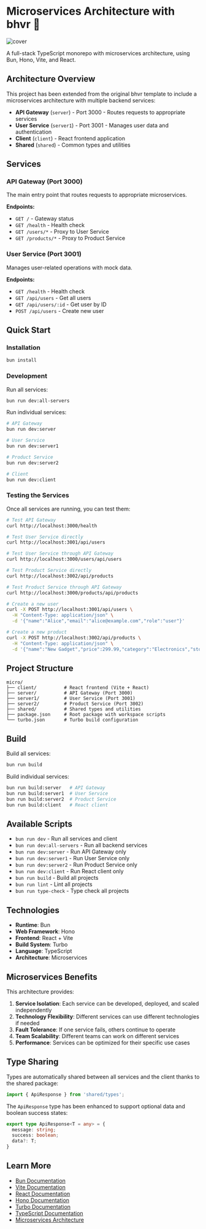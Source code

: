 # Microservices Architecture with bhvr 🦫

![cover](https://cdn.stevedylan.dev/ipfs/bafybeievx27ar5qfqyqyud7kemnb5n2p4rzt2matogi6qttwkpxonqhra4)

A full-stack TypeScript monorepo with microservices architecture, using Bun, Hono, Vite, and React.

## Architecture Overview

This project has been extended from the original bhvr template to include a microservices architecture with multiple backend services:

- **API Gateway** (`server`) - Port 3000 - Routes requests to appropriate services
- **User Service** (`server1`) - Port 3001 - Manages user data and authentication  
- **Client** (`client`) - React frontend application
- **Shared** (`shared`) - Common types and utilities

## Services

### API Gateway (Port 3000)
The main entry point that routes requests to appropriate microservices.

**Endpoints:**
- `GET /` - Gateway status
- `GET /health` - Health check
- `GET /users/*` - Proxy to User Service
- `GET /products/*` - Proxy to Product Service

### User Service (Port 3001)
Manages user-related operations with mock data.

**Endpoints:**
- `GET /health` - Health check
- `GET /api/users` - Get all users
- `GET /api/users/:id` - Get user by ID
- `POST /api/users` - Create new user

## Quick Start

### Installation
```bash
bun install
```

### Development

Run all services:
```bash
bun run dev:all-servers
```

Run individual services:
```bash
# API Gateway
bun run dev:server

# User Service  
bun run dev:server1

# Product Service
bun run dev:server2

# Client
bun run dev:client
```

### Testing the Services

Once all services are running, you can test them:

```bash
# Test API Gateway
curl http://localhost:3000/health

# Test User Service directly
curl http://localhost:3001/api/users

# Test User Service through API Gateway
curl http://localhost:3000/users/api/users

# Test Product Service directly
curl http://localhost:3002/api/products

# Test Product Service through API Gateway
curl http://localhost:3000/products/api/products

# Create a new user
curl -X POST http://localhost:3001/api/users \
  -H "Content-Type: application/json" \
  -d '{"name":"Alice","email":"alice@example.com","role":"user"}'

# Create a new product
curl -X POST http://localhost:3002/api/products \
  -H "Content-Type: application/json" \
  -d '{"name":"New Gadget","price":299.99,"category":"Electronics","stock":10}'
```

## Project Structure

```
micro/
├── client/          # React frontend (Vite + React)
├── server/          # API Gateway (Port 3000)
├── server1/         # User Service (Port 3001) 
├── server2/         # Product Service (Port 3002)
├── shared/          # Shared types and utilities
├── package.json     # Root package with workspace scripts
└── turbo.json       # Turbo build configuration
```

## Build

Build all services:
```bash
bun run build
```

Build individual services:
```bash
bun run build:server   # API Gateway
bun run build:server1  # User Service
bun run build:server2  # Product Service
bun run build:client   # React client
```

## Available Scripts

- `bun run dev` - Run all services and client
- `bun run dev:all-servers` - Run all backend services
- `bun run dev:server` - Run API Gateway only
- `bun run dev:server1` - Run User Service only
- `bun run dev:server2` - Run Product Service only
- `bun run dev:client` - Run React client only
- `bun run build` - Build all projects
- `bun run lint` - Lint all projects
- `bun run type-check` - Type check all projects

## Technologies

- **Runtime**: Bun
- **Web Framework**: Hono
- **Frontend**: React + Vite
- **Build System**: Turbo
- **Language**: TypeScript
- **Architecture**: Microservices

## Microservices Benefits

This architecture provides:

1. **Service Isolation**: Each service can be developed, deployed, and scaled independently
2. **Technology Flexibility**: Different services can use different technologies if needed
3. **Fault Tolerance**: If one service fails, others continue to operate
4. **Team Scalability**: Different teams can work on different services
5. **Performance**: Services can be optimized for their specific use cases

## Type Sharing

Types are automatically shared between all services and the client thanks to the shared package:

```typescript
import { ApiResponse } from 'shared/types';
```

The `ApiResponse` type has been enhanced to support optional data and boolean success states:

```typescript
export type ApiResponse<T = any> = {
  message: string;
  success: boolean;
  data?: T;
}
```

## Learn More

- [Bun Documentation](https://bun.sh/docs)
- [Vite Documentation](https://vitejs.dev/guide/)
- [React Documentation](https://react.dev/learn)
- [Hono Documentation](https://hono.dev/docs)
- [Turbo Documentation](https://turbo.build/docs)
- [TypeScript Documentation](https://www.typescriptlang.org/docs/)
- [Microservices Architecture](https://microservices.io/)
